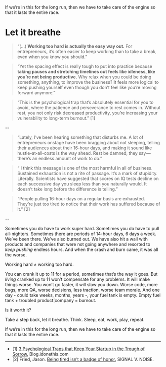 If we’re in this for the long run, then we have to take care of the engine so that it lasts the entire race. 
# Let it breathe

> “(...) **Working too hard is actually the easy way out.** For entrepreneurs, it’s often easier to keep working than to take a break, even when you know you should.”

> “Yet the spacing effect is really tough to put into practice because **taking pauses and stretching timelines out feels like idleness, like you’re not being productive.** Why relax when you could be doing something, anything, to improve the business? It feels more logical to keep pushing yourself even though you don’t feel like you’re moving forward anymore.” 

> “This is the psychological trap that’s absolutely essential for you to avoid, where the patience and perseverance to rest comes in. Without rest, you not only risk decreased productivity, you’re increasing your vulnerability to long-term burnout.” [1]

--

> “Lately, I’ve been hearing something that disturbs me. A lot of entrepreneurs onstage have been bragging about not sleeping, telling their audiences about their 16-hour days, and making it sound like hustle-at-all-costs is the way ahead. Rest be damned, they say — there’s an endless amount of work to do.” 

> “ I think this message is one of the most harmful in all of business. Sustained exhaustion is not a rite of passage. It’s a mark of stupidity. Literally. Scientists have suggested that scores on IQ tests decline on each successive day you sleep less than you naturally would. It doesn’t take long before the difference is telling.”

> “People pulling 16-hour days on a regular basis are exhausted. They’re just too tired to notice that their work has suffered because of it.” [2]

--

Sometimes you do have to work super hard. Sometimes you do have to pull all-nighters. Sometimes there are periods of 14-hour days, 6 days a week. We’ve been there. We’ve also burned out. We have also hit a wall with products and companies that were not going anywhere and resorted to *keep pushing* endless hours. And when the crash and burn came, it was all the worse. 

Working hard ≠ working too hard.

You can crank it up to 11 for a period, sometimes that’s the way it goes. But *living* cranked up to 11 won’t compensate for any problems. It will make things worse. You won’t go faster, it will slow you down. Worse code, more bugs, more QA, worse decisions, less traction, worse team morale. And one day - could take weeks, months, years -, your fuel tank is empty. Empty fuel tank + troubled product|company = burnout.

Is it worth it? 

Take a step back, let it breathe. Think. Sleep, eat, work, play, repeat.  

If we’re in this for the long run, then we have to take care of the engine so that it lasts the entire race. 

---

- [1] <a href="http://blog.idonethis.com/startup-psychology-trough-sorrow/" target="_blank">3 Psychological Traps that Keep Your Startup in the Trough of Sorrow.</a> Blog.idonethis.com
- [2] Fried, Jason. <a href="https://m.signalvnoise.com/being-tired-isnt-a-badge-of-honor/" target="_blank">Being tired isn’t a badge of honor.</a> SIGNAL V. NOISE. 


 
 
 
 
 

